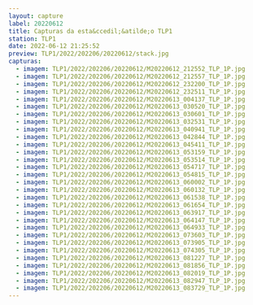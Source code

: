 ```yaml
---
layout: capture
label: 20220612
title: Capturas da esta&ccedil;&atilde;o TLP1
station: TLP1
date: 2022-06-12 21:25:52
preview: TLP1/2022/202206/20220612/stack.jpg
capturas:
  - imagem: TLP1/2022/202206/20220612/M20220612_212552_TLP_1P.jpg
  - imagem: TLP1/2022/202206/20220612/M20220612_212557_TLP_1P.jpg
  - imagem: TLP1/2022/202206/20220612/M20220612_232200_TLP_1P.jpg
  - imagem: TLP1/2022/202206/20220612/M20220612_232511_TLP_1P.jpg
  - imagem: TLP1/2022/202206/20220612/M20220613_004137_TLP_1P.jpg
  - imagem: TLP1/2022/202206/20220612/M20220613_030520_TLP_1P.jpg
  - imagem: TLP1/2022/202206/20220612/M20220613_030601_TLP_1P.jpg
  - imagem: TLP1/2022/202206/20220612/M20220613_032531_TLP_1P.jpg
  - imagem: TLP1/2022/202206/20220612/M20220613_040941_TLP_1P.jpg
  - imagem: TLP1/2022/202206/20220612/M20220613_042844_TLP_1P.jpg
  - imagem: TLP1/2022/202206/20220612/M20220613_045411_TLP_1P.jpg
  - imagem: TLP1/2022/202206/20220612/M20220613_053159_TLP_1P.jpg
  - imagem: TLP1/2022/202206/20220612/M20220613_053514_TLP_1P.jpg
  - imagem: TLP1/2022/202206/20220612/M20220613_054717_TLP_1P.jpg
  - imagem: TLP1/2022/202206/20220612/M20220613_054815_TLP_1P.jpg
  - imagem: TLP1/2022/202206/20220612/M20220613_060002_TLP_1P.jpg
  - imagem: TLP1/2022/202206/20220612/M20220613_060132_TLP_1P.jpg
  - imagem: TLP1/2022/202206/20220612/M20220613_061538_TLP_1P.jpg
  - imagem: TLP1/2022/202206/20220612/M20220613_061654_TLP_1P.jpg
  - imagem: TLP1/2022/202206/20220612/M20220613_063917_TLP_1P.jpg
  - imagem: TLP1/2022/202206/20220612/M20220613_064147_TLP_1P.jpg
  - imagem: TLP1/2022/202206/20220612/M20220613_064933_TLP_1P.jpg
  - imagem: TLP1/2022/202206/20220612/M20220613_073603_TLP_1P.jpg
  - imagem: TLP1/2022/202206/20220612/M20220613_073905_TLP_1P.jpg
  - imagem: TLP1/2022/202206/20220612/M20220613_074305_TLP_1P.jpg
  - imagem: TLP1/2022/202206/20220612/M20220613_081227_TLP_1P.jpg
  - imagem: TLP1/2022/202206/20220612/M20220613_081856_TLP_1P.jpg
  - imagem: TLP1/2022/202206/20220612/M20220613_082019_TLP_1P.jpg
  - imagem: TLP1/2022/202206/20220612/M20220613_082947_TLP_1P.jpg
  - imagem: TLP1/2022/202206/20220612/M20220613_083729_TLP_1P.jpg
---
```

